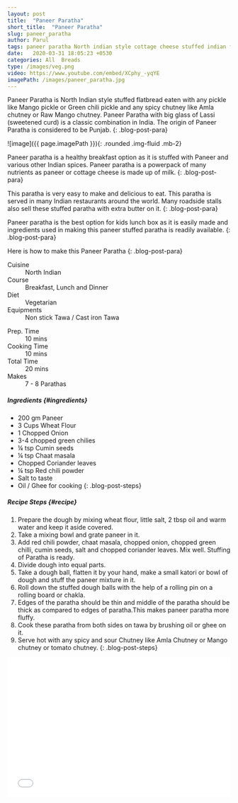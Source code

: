 ```yaml
---
layout: post
title:  "Paneer Paratha"
short_title:  "Paneer Paratha"
slug: paneer_paratha
author: Parul
tags: paneer paratha North indian style cottage cheese stuffed indian flatbread spicy paneer stuffed paratha punjabi paneer paratha how to make fluffy and crispy Paneer paratha Paneer recipies powerpack of many nutrients Classic style Paneer Paratha kids tiffin kids lunchboxes lunch dinner breakfast dhabha style foodyindianmom
date:   2020-03-31 18:05:23 +0530
categories: All  Breads
type: /images/veg.png
video: https://www.youtube.com/embed/XCphy_-yqYE
imagePath: /images/paneer_paratha.jpg
---
```


Paneer Paratha is North Indian style stuffed flatbread eaten with any pickle like Mango pickle or Green chili pickle and any spicy chutney like Amla chutney or Raw Mango chutney. Paneer Paratha with big glass of Lassi (sweetened curd) is a classic combination in India. The origin of Paneer Paratha is considered to be Punjab.
{: .blog-post-para}

![image]({{ page.imagePath }}){: .rounded .img-fluid .mb-2}


Paneer paratha is a healthy breakfast option as it is stuffed with Paneer and various other Indian spices. Paneer paratha is a powerpack of many nutrients as paneer or cottage cheese is made up of milk.
{: .blog-post-para}


This paratha is very easy to make and delicious to eat. This paratha is served in many Indian restaurants around the world. Many roadside stalls also sell these stuffed paratha with extra butter on it.
{: .blog-post-para}


Paneer paratha is the best option for kids lunch box as it is easily made and ingredients used in making this paneer stuffed paratha is readily available.
{: .blog-post-para}


Here is how to make this Paneer Paratha
{: .blog-post-para}

<div class="row">
    <div class="col-md-6">
        <dl class="row">
            <dt class="col-sm-4">Cuisine</dt><dd class="col-sm-7">North Indian</dd>
            <dt class="col-sm-4">Course</dt><dd class="col-sm-7">Breakfast, Lunch and Dinner</dd>
            <dt class="col-sm-4">Diet</dt><dd class="col-sm-7">Vegetarian</dd>
            <dt class="col-sm-4">Equipments</dt><dd class="col-sm-7">Non stick Tawa / Cast iron Tawa</dd>
        </dl>
    </div>
    <div class="col-md-6">
        <dl class="row">
            <dt class="col-sm-5">Prep. Time</dt><dd class="col-sm-7">10 mins</dd>
            <dt class="col-sm-5">Cooking Time</dt><dd class="col-sm-7">10 mins</dd>
            <dt class="col-sm-5">Total Time</dt><dd class="col-sm-7">20 mins</dd>
            <dt class="col-sm-5">Makes</dt><dd class="col-sm-7">7 - 8 Parathas</dd>
        </dl>
    </div>
</div>

##### **Ingredients** {#ingredients}
- 200 gm Paneer
- 3 Cups Wheat Flour
- 1 Chopped Onion
- 3-4 chopped green chilies
- ¼ tsp Cumin seeds
- ¼ tsp Chaat masala
- Chopped Coriander leaves
- ¼ tsp Red chili powder
- Salt to taste
- Oil / Ghee for cooking
{: .blog-post-steps}

##### **Recipe Steps** {#recipe}
1. Prepare the dough by mixing wheat flour, little salt, 2 tbsp oil and warm water and keep it aside covered.
1. Take a mixing bowl and grate paneer in it.
1. Add red chili powder, chaat masala, chopped onion, chopped green chilli, cumin seeds, salt and chopped coriander leaves. Mix well. Stuffing of Paratha is ready.
1. Divide dough into equal parts.
1. Take a dough ball, flatten it by your hand, make a small katori or bowl of dough and stuff the paneer mixture in it.
1. Roll down the stuffed dough balls with the help of a rolling pin on a rolling board or chakla.
1. Edges of the paratha should be thin and middle of the paratha should be thick as compared to edges of paratha.This makes paneer paratha more fluffy.
1. Cook these paratha from both sides on tawa by brushing oil or ghee on it.
1. Serve hot with any spicy and sour Chutney like Amla Chutney or Mango chutney or tomato chutney.
{: .blog-post-steps}

<div class="row" id="video">
    <div class="col-md-12">
        <div class="embed-responsive embed-responsive-16by9">
            <iframe width="100%" height="315" src="{{page.video}}" frameborder="0" allow="accelerometer; autoplay; encrypted-media; gyroscope; picture-in-picture" allowfullscreen></iframe>
        </div>
    </div>
</div>
<br>

